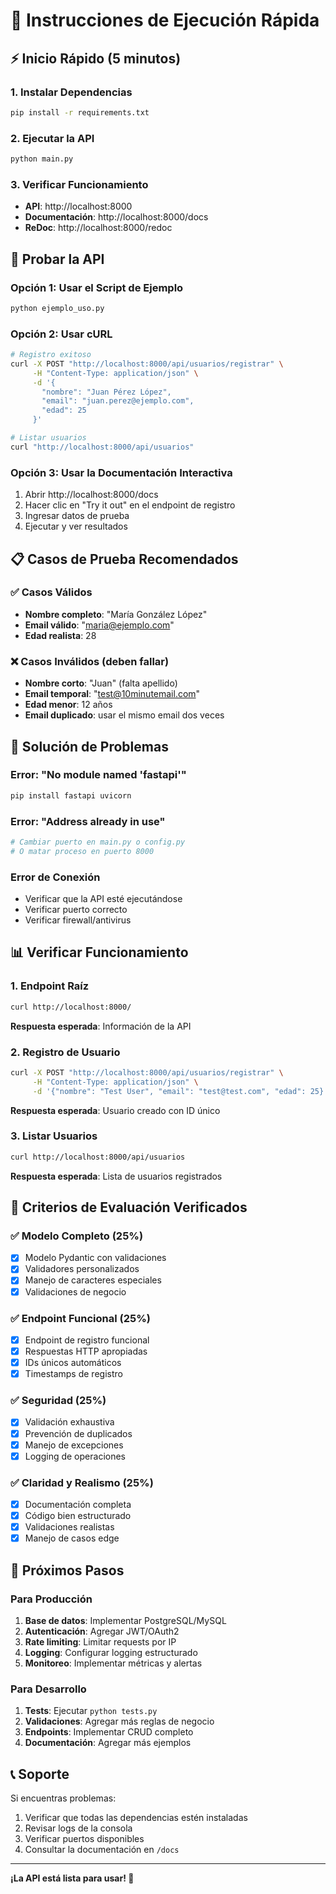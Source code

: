# 🚀 Instrucciones de Ejecución Rápida

## ⚡ Inicio Rápido (5 minutos)

### 1. Instalar Dependencias
```bash
pip install -r requirements.txt
```

### 2. Ejecutar la API
```bash
python main.py
```

### 3. Verificar Funcionamiento
- **API**: http://localhost:8000
- **Documentación**: http://localhost:8000/docs
- **ReDoc**: http://localhost:8000/redoc

## 🧪 Probar la API

### Opción 1: Usar el Script de Ejemplo
```bash
python ejemplo_uso.py
```

### Opción 2: Usar cURL
```bash
# Registro exitoso
curl -X POST "http://localhost:8000/api/usuarios/registrar" \
     -H "Content-Type: application/json" \
     -d '{
       "nombre": "Juan Pérez López",
       "email": "juan.perez@ejemplo.com",
       "edad": 25
     }'

# Listar usuarios
curl "http://localhost:8000/api/usuarios"
```

### Opción 3: Usar la Documentación Interactiva
1. Abrir http://localhost:8000/docs
2. Hacer clic en "Try it out" en el endpoint de registro
3. Ingresar datos de prueba
4. Ejecutar y ver resultados

## 📋 Casos de Prueba Recomendados

### ✅ Casos Válidos
- **Nombre completo**: "María González López"
- **Email válido**: "maria@ejemplo.com"
- **Edad realista**: 28

### ❌ Casos Inválidos (deben fallar)
- **Nombre corto**: "Juan" (falta apellido)
- **Email temporal**: "test@10minutemail.com"
- **Edad menor**: 12 años
- **Email duplicado**: usar el mismo email dos veces

## 🔧 Solución de Problemas

### Error: "No module named 'fastapi'"
```bash
pip install fastapi uvicorn
```

### Error: "Address already in use"
```bash
# Cambiar puerto en main.py o config.py
# O matar proceso en puerto 8000
```

### Error de Conexión
- Verificar que la API esté ejecutándose
- Verificar puerto correcto
- Verificar firewall/antivirus

## 📊 Verificar Funcionamiento

### 1. Endpoint Raíz
```bash
curl http://localhost:8000/
```
**Respuesta esperada**: Información de la API

### 2. Registro de Usuario
```bash
curl -X POST "http://localhost:8000/api/usuarios/registrar" \
     -H "Content-Type: application/json" \
     -d '{"nombre": "Test User", "email": "test@test.com", "edad": 25}'
```
**Respuesta esperada**: Usuario creado con ID único

### 3. Listar Usuarios
```bash
curl http://localhost:8000/api/usuarios
```
**Respuesta esperada**: Lista de usuarios registrados

## 🎯 Criterios de Evaluación Verificados

### ✅ Modelo Completo (25%)
- [x] Modelo Pydantic con validaciones
- [x] Validadores personalizados
- [x] Manejo de caracteres especiales
- [x] Validaciones de negocio

### ✅ Endpoint Funcional (25%)
- [x] Endpoint de registro funcional
- [x] Respuestas HTTP apropiadas
- [x] IDs únicos automáticos
- [x] Timestamps de registro

### ✅ Seguridad (25%)
- [x] Validación exhaustiva
- [x] Prevención de duplicados
- [x] Manejo de excepciones
- [x] Logging de operaciones

### ✅ Claridad y Realismo (25%)
- [x] Documentación completa
- [x] Código bien estructurado
- [x] Validaciones realistas
- [x] Manejo de casos edge

## 🚀 Próximos Pasos

### Para Producción
1. **Base de datos**: Implementar PostgreSQL/MySQL
2. **Autenticación**: Agregar JWT/OAuth2
3. **Rate limiting**: Limitar requests por IP
4. **Logging**: Configurar logging estructurado
5. **Monitoreo**: Implementar métricas y alertas

### Para Desarrollo
1. **Tests**: Ejecutar `python tests.py`
2. **Validaciones**: Agregar más reglas de negocio
3. **Endpoints**: Implementar CRUD completo
4. **Documentación**: Agregar más ejemplos

## 📞 Soporte

Si encuentras problemas:
1. Verificar que todas las dependencias estén instaladas
2. Revisar logs de la consola
3. Verificar puertos disponibles
4. Consultar la documentación en `/docs`

---

**¡La API está lista para usar! 🎉**
